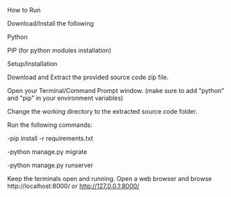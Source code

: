 How to Run

Download/Install the following

Python

PIP (for python modules installation)

Setup/Installation

Download and Extract the provided source code zip file. 

Open your Terminal/Command Prompt window. (make sure to add "python" and "pip" in your environment variables)

Change the working directory to the extracted source code folder.

Run the following commands:

-pip install -r requirements.txt

-python manage.py migrate

-python manage.py runserver

Keep the terminals open and running.
Open a web browser and browse http://localhost:8000/ or http://127.0.0.1:8000/
